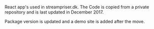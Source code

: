 React app's used in streampriser.dk. The Code is copied from a private repository and is last updated in December 2017.

Package version is updated and a demo site is added after the move.
